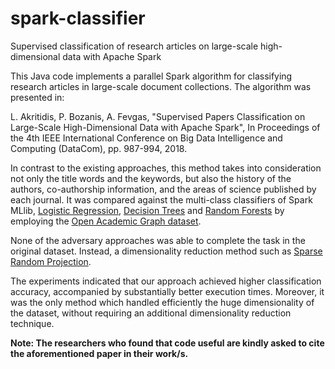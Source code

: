 # spark-classifier
Supervised classification of research articles on large-scale high-dimensional data with Apache Spark

This Java code implements a parallel Spark algorithm for classifying research articles in large-scale document collections. The algorithm was presented in:

L. Akritidis, P. Bozanis, A. Fevgas, "Supervised Papers Classification on Large-Scale High-Dimensional Data with Apache Spark", In Proceedings of the 4th IEEE International Conference on Big Data Intelligence and Computing (DataCom), pp. 987-994, 2018. 

In contrast to the existing approaches, this method takes into consideration not only the title words and the keywords, but also  the history of the authors, co-authorship information, and the areas of science published by each journal. It was compared against the multi-class classifiers of Spark MLlib, [Logistic Regression](https://spark.apache.org/docs/latest/ml-classification-regression.html#logistic-regression), [Decision Trees](https://spark.apache.org/docs/latest/ml-classification-regression.html#decision-tree-classifier) and [Random Forests](https://spark.apache.org/docs/latest/ml-classification-regression.html#random-forest-classifier) by employing the [Open Academic Graph dataset](https://www.openacademic.ai/oag/).

None of the adversary approaches was able to complete the task in the original dataset. Instead, a dimensionality reduction method such as [Sparse Random Projection](https://github.com/SashiDareddy/RandomProjection).

The experiments indicated that our approach achieved higher classification accuracy, accompanied by substantially better execution times. Moreover, it was the only method which handled efficiently the huge dimensionality of the dataset, without requiring an additional dimensionality reduction technique.

**Note: The researchers who found that code useful are kindly asked to cite the aforementioned paper in their work/s.**


